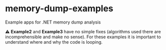 # memory-dump-examples
Example apps for .NET memory dump analysis

:warning: **Example2** and **Example3** have no simple fixes (algorithms used there are incomprehensible and make no sense). For these examples it is important to understand where and why the code is looping. 
